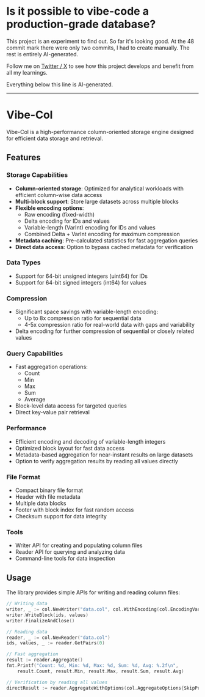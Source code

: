 # Is it possible to vibe-code a production-grade database? 

This project is an experiment to find out. So far it's looking good. At the 48
commit mark there were only two commits, I had to create manually. The rest is
entirely AI-generated. 

Follow me on [Twitter / X](https://x.com/etiennedi) to see how this project
develops and benefit from all my learnings.

Everything below this line is AI-generated.

---

# Vibe-Col

Vibe-Col is a high-performance column-oriented storage engine designed for efficient data storage and retrieval.

## Features

### Storage Capabilities

- **Column-oriented storage**: Optimized for analytical workloads with efficient column-wise data access
- **Multi-block support**: Store large datasets across multiple blocks
- **Flexible encoding options**:
  - Raw encoding (fixed-width)
  - Delta encoding for IDs and values
  - Variable-length (VarInt) encoding for IDs and values
  - Combined Delta + VarInt encoding for maximum compression
- **Metadata caching**: Pre-calculated statistics for fast aggregation queries
- **Direct data access**: Option to bypass cached metadata for verification

### Data Types

- Support for 64-bit unsigned integers (uint64) for IDs
- Support for 64-bit signed integers (int64) for values

### Compression

- Significant space savings with variable-length encoding:
  - Up to 8x compression ratio for sequential data
  - 4-5x compression ratio for real-world data with gaps and variability
- Delta encoding for further compression of sequential or closely related values

### Query Capabilities

- Fast aggregation operations:
  - Count
  - Min
  - Max
  - Sum
  - Average
- Block-level data access for targeted queries
- Direct key-value pair retrieval

### Performance

- Efficient encoding and decoding of variable-length integers
- Optimized block layout for fast data access
- Metadata-based aggregation for near-instant results on large datasets
- Option to verify aggregation results by reading all values directly

### File Format

- Compact binary file format
- Header with file metadata
- Multiple data blocks
- Footer with block index for fast random access
- Checksum support for data integrity

### Tools

- Writer API for creating and populating column files
- Reader API for querying and analyzing data
- Command-line tools for data inspection

## Usage

The library provides simple APIs for writing and reading column files:

```go
// Writing data
writer, _ := col.NewWriter("data.col", col.WithEncoding(col.EncodingVarIntBoth))
writer.WriteBlock(ids, values)
writer.FinalizeAndClose()

// Reading data
reader, _ := col.NewReader("data.col")
ids, values, _ := reader.GetPairs(0)

// Fast aggregation
result := reader.Aggregate()
fmt.Printf("Count: %d, Min: %d, Max: %d, Sum: %d, Avg: %.2f\n",
    result.Count, result.Min, result.Max, result.Sum, result.Avg)

// Verification by reading all values
directResult := reader.AggregateWithOptions(col.AggregateOptions{SkipPreCalculated: true})
``` 
